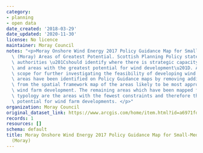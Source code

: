 ```yaml
---
category:
- planning
- open data
date_created: '2018-03-29'
date_updated: '2020-11-30'
license: No licence
maintainer: Moray Council
notes: "<p>Moray Onshore Wind Energy 2017 Policy Guidance Map for Small-Medium Typologies\
  \ (Moray) Areas of Greatest Potential. Scottish Planning Policy states that planning\
  \ authorities \u201Cshould identify where there is strategic capacity for wind farms,\
  \ and areas with the greatest potential for wind development\u201D. Areas of greatest\
  \ scope for further investigating the feasibility of developing wind farms. These\
  \ areas have been identified on Policy Guidance maps by removing additional constraints\
  \ from the spatial framework map of the areas likely to be most appropriate for\
  \ wind farm development. The remaining areas which have been mapped for each development\
  \ typology are the areas with the fewest constraints and therefore the greatest\
  \ potential for wind farm developments. </p>"
organization: Moray Council
original_dataset_link: https://www.arcgis.com/home/item.html?id=a6971fd8b58d491a86b53fe49ef8dda2
records: 1
resources: []
schema: default
title: Moray Onshore Wind Energy 2017 Policy Guidance Map for Small-Medium Typologies
  (Moray)
---
```

